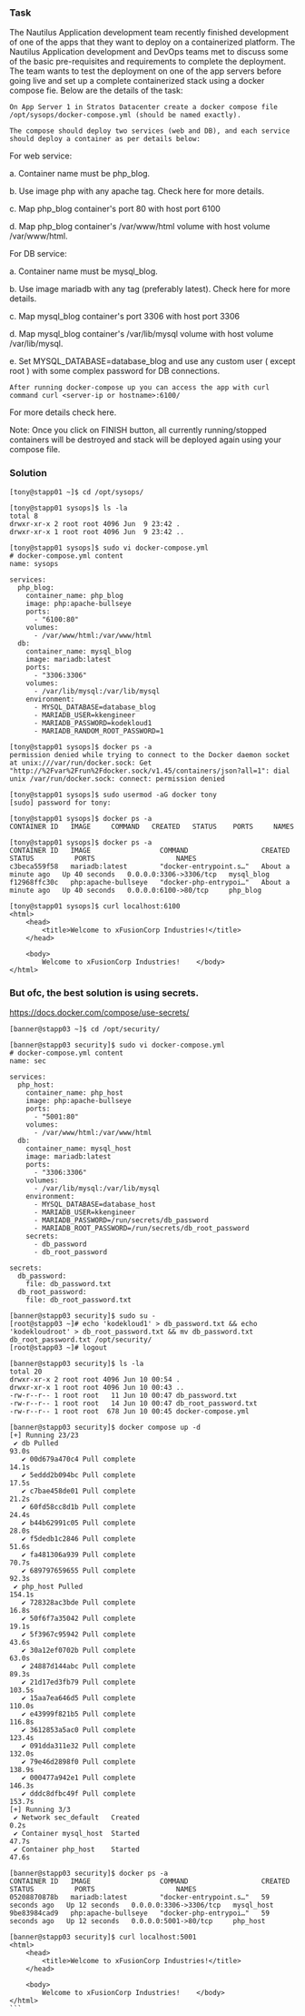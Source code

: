 ### Task
The Nautilus Application development team recently finished development of one of the apps that they want to deploy on a containerized platform. The Nautilus Application development and DevOps teams met to discuss some of the basic pre-requisites and requirements to complete the deployment. The team wants to test the deployment on one of the app servers before going live and set up a complete containerized stack using a docker compose fie. Below are the details of the task:


    On App Server 1 in Stratos Datacenter create a docker compose file /opt/sysops/docker-compose.yml (should be named exactly).

    The compose should deploy two services (web and DB), and each service should deploy a container as per details below:

For web service:

a. Container name must be php_blog.

b. Use image php with any apache tag. Check here for more details.

c. Map php_blog container's port 80 with host port 6100

d. Map php_blog container's /var/www/html volume with host volume /var/www/html.

For DB service:

a. Container name must be mysql_blog.

b. Use image mariadb with any tag (preferably latest). Check here for more details.

c. Map mysql_blog container's port 3306 with host port 3306

d. Map mysql_blog container's /var/lib/mysql volume with host volume /var/lib/mysql.

e. Set MYSQL_DATABASE=database_blog and use any custom user ( except root ) with some complex password for DB connections.

    After running docker-compose up you can access the app with curl command curl <server-ip or hostname>:6100/

For more details check here.

Note: Once you click on FINISH button, all currently running/stopped containers will be destroyed and stack will be deployed again using your compose file.

### Solution
```
[tony@stapp01 ~]$ cd /opt/sysops/

[tony@stapp01 sysops]$ ls -la
total 8
drwxr-xr-x 2 root root 4096 Jun  9 23:42 .
drwxr-xr-x 1 root root 4096 Jun  9 23:42 ..

[tony@stapp01 sysops]$ sudo vi docker-compose.yml
# docker-compose.yml content
name: sysops

services:
  php_blog:
    container_name: php_blog
    image: php:apache-bullseye
    ports:
      - "6100:80"
    volumes:
      - /var/www/html:/var/www/html
  db:
    container_name: mysql_blog
    image: mariadb:latest
    ports:
      - "3306:3306"
    volumes:
      - /var/lib/mysql:/var/lib/mysql
    environment:
      - MYSQL_DATABASE=database_blog
      - MARIADB_USER=kkengineer
      - MARIADB_PASSWORD=kodekloud1
      - MARIADB_RANDOM_ROOT_PASSWORD=1

[tony@stapp01 sysops]$ docker ps -a
permission denied while trying to connect to the Docker daemon socket at unix:///var/run/docker.sock: Get "http://%2Fvar%2Frun%2Fdocker.sock/v1.45/containers/json?all=1": dial unix /var/run/docker.sock: connect: permission denied

[tony@stapp01 sysops]$ sudo usermod -aG docker tony
[sudo] password for tony: 

[tony@stapp01 sysops]$ docker ps -a
CONTAINER ID   IMAGE     COMMAND   CREATED   STATUS    PORTS     NAMES

[tony@stapp01 sysops]$ docker ps -a
CONTAINER ID   IMAGE                 COMMAND                  CREATED              STATUS          PORTS                    NAMES
c3beca559f58   mariadb:latest        "docker-entrypoint.s…"   About a minute ago   Up 40 seconds   0.0.0.0:3306->3306/tcp   mysql_blog
f12968ffc30c   php:apache-bullseye   "docker-php-entrypoi…"   About a minute ago   Up 40 seconds   0.0.0.0:6100->80/tcp     php_blog

[tony@stapp01 sysops]$ curl localhost:6100
<html>
    <head>
        <title>Welcome to xFusionCorp Industries!</title>
    </head>

    <body>
        Welcome to xFusionCorp Industries!    </body>
</html>
```
### But ofc, the best solution is using secrets. 
https://docs.docker.com/compose/use-secrets/
````
[banner@stapp03 ~]$ cd /opt/security/

[banner@stapp03 security]$ sudo vi docker-compose.yml
# docker-compose.yml content
name: sec

services:
  php_host:
    container_name: php_host
    image: php:apache-bullseye
    ports:
      - "5001:80"
    volumes:
      - /var/www/html:/var/www/html
  db:
    container_name: mysql_host
    image: mariadb:latest
    ports:
      - "3306:3306"
    volumes:
      - /var/lib/mysql:/var/lib/mysql
    environment:
      - MYSQL_DATABASE=database_host
      - MARIADB_USER=kkengineer
      - MARIADB_PASSWORD=/run/secrets/db_password
      - MARIADB_ROOT_PASSWORD=/run/secrets/db_root_password
    secrets:
      - db_password
      - db_root_password

secrets:
  db_password:
    file: db_password.txt
  db_root_password:
    file: db_root_password.txt

[banner@stapp03 security]$ sudo su -
[root@stapp03 ~]# echo 'kodekloud1' > db_password.txt && echo 'kodekloudroot' > db_root_password.txt && mv db_password.txt db_root_password.txt /opt/security/
[root@stapp03 ~]# logout

[banner@stapp03 security]$ ls -la
total 20
drwxr-xr-x 2 root root 4096 Jun 10 00:54 .
drwxr-xr-x 1 root root 4096 Jun 10 00:43 ..
-rw-r--r-- 1 root root   11 Jun 10 00:47 db_password.txt
-rw-r--r-- 1 root root   14 Jun 10 00:47 db_root_password.txt
-rw-r--r-- 1 root root  678 Jun 10 00:45 docker-compose.yml

[banner@stapp03 security]$ docker compose up -d
[+] Running 23/23
 ✔ db Pulled                                                                                          93.0s 
   ✔ 00d679a470c4 Pull complete                                                                       14.1s 
   ✔ 5eddd2b094bc Pull complete                                                                       17.5s 
   ✔ c7bae458de01 Pull complete                                                                       21.2s 
   ✔ 60fd58cc8d1b Pull complete                                                                       24.4s 
   ✔ b44b62991c05 Pull complete                                                                       28.0s 
   ✔ f5dedb1c2846 Pull complete                                                                       51.6s 
   ✔ fa481306a939 Pull complete                                                                       70.7s 
   ✔ 689797659655 Pull complete                                                                       92.3s 
 ✔ php_host Pulled                                                                                   154.1s 
   ✔ 728328ac3bde Pull complete                                                                       16.8s 
   ✔ 50f6f7a35042 Pull complete                                                                       19.1s 
   ✔ 5f3967c95942 Pull complete                                                                       43.6s 
   ✔ 30a12ef0702b Pull complete                                                                       63.0s 
   ✔ 24887d144abc Pull complete                                                                       89.3s 
   ✔ 21d17ed3fb79 Pull complete                                                                      103.5s 
   ✔ 15aa7ea646d5 Pull complete                                                                      110.0s 
   ✔ e43999f821b5 Pull complete                                                                      116.8s 
   ✔ 3612853a5ac0 Pull complete                                                                      123.4s 
   ✔ 091dda311e32 Pull complete                                                                      132.0s 
   ✔ 79e46d2898f0 Pull complete                                                                      138.9s 
   ✔ 000477a942e1 Pull complete                                                                      146.3s 
   ✔ dddc8dfbc49f Pull complete                                                                      153.7s 
[+] Running 3/3
 ✔ Network sec_default   Created                                                                       0.2s 
 ✔ Container mysql_host  Started                                                                      47.7s 
 ✔ Container php_host    Started                                                                      47.6s 

[banner@stapp03 security]$ docker ps -a
CONTAINER ID   IMAGE                 COMMAND                  CREATED          STATUS          PORTS                    NAMES
05208870878b   mariadb:latest        "docker-entrypoint.s…"   59 seconds ago   Up 12 seconds   0.0.0.0:3306->3306/tcp   mysql_host
9be83984cad9   php:apache-bullseye   "docker-php-entrypoi…"   59 seconds ago   Up 12 seconds   0.0.0.0:5001->80/tcp     php_host

[banner@stapp03 security]$ curl localhost:5001
<html>
    <head>
        <title>Welcome to xFusionCorp Industries!</title>
    </head>

    <body>
        Welcome to xFusionCorp Industries!    </body>
</html>
```
